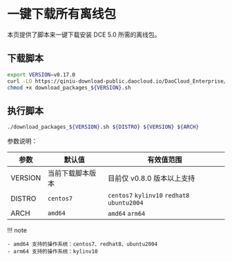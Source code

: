 # 一键下载所有离线包

本页提供了脚本来一键下载安装 DCE 5.0 所需的离线包。

## 下载脚本

```bash
export VERSION=v0.17.0
curl -LO https://qiniu-download-public.daocloud.io/DaoCloud_Enterprise/dce5/download_packages_${VERSION}.sh
chmod +x download_packages_${VERSION}.sh
```

## 执行脚本

```bash
./download_packages_${VERSION}.sh ${DISTRO} ${VERSION} ${ARCH}
```

参数说明：

| 参数 | 默认值 | 有效值范围 |
|  ----  | ----  | ----  |
| VERSION | 当前下载脚本版本 | 目前仅 v0.8.0 版本以上支持 |
| DISTRO | `centos7` | `centos7` `kylinv10` `redhat8` `ubuntu2004` |
| ARCH | `amd64` | `amd64` `arm64` |

!!! note

    - amd64 支持的操作系统：centos7、redhat8、ubuntu2004
    - arm64 支持的操作系统：kylinv10
